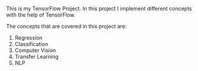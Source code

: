 This is my TensorFlow Project.
In this project I implement different concepts with the help of TensorFlow.

The concepts that are covered in this project are:
1. Regression
2. Classification
3. Computer Vision
4. Transfer Learning
5. NLP
